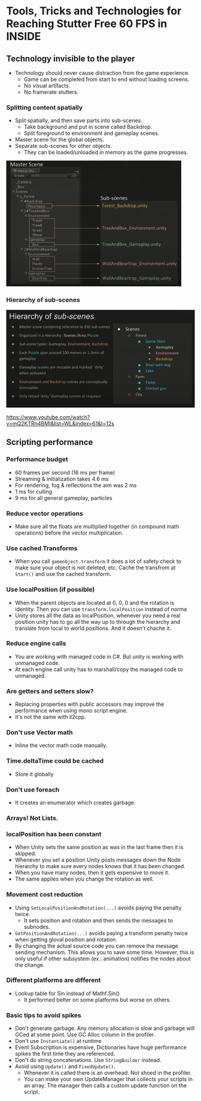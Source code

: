 # Tools, Tricks and Technologies for Reaching Stutter Free 60 FPS in INSIDE

## Technology invisible to the player
- Technology should never cause distraction from the game experience.
	- Game can be completed from start to end without loading screens.
	- No visual artifacts.
	- No framerate stutters.

### Splitting content spatially
- Split spatially, and then save parts into sub-scenes.
	- Take background and put in scene called Backdrop.
	- Split foreground to environment and gameplay scenes.
- Master scene for the global objects.
- Separate sub-scenes for other objects.
	- They can be loaded/unloaded in memory as the game progresses.

![alt text](./master_scene.png)


### Hierarchy of sub-scenes
![alt text](./subscenes.png)

https://www.youtube.com/watch?v=mQ2KTRn4BMI&list=WL&index=61&t=12s


## Scripting performance

### Performance budget
- 60 frames per second (16 ms per frame)
- Streaming & initialization takes 4.6 ms
- For rendering, fog & reflections the aim was 2 ms
- 1 ms for culling
- 9 ms for all general gameplay, particles

### Reduce vector operations
- Make sure all the floats are multiplied together (in compound math operations) before the vector multiplication. 

### Use cached Transforms
- When you call `gameobject.transform` it does a lot of safety check to make sure your object is not deleted, etc. Cache the transfrom at `Start()` and use the cached transform.

### Use localPosition (if possible)
- When the parent objects are located at 0, 0, 0 and the rotation is identity. Then you can use `transform.localPosition` instead of norma
- Unity stores all the data as localPosition, whenever you need a real position unity has to go all the way up to through the hierarchy and translate from local to world positions. And it doesn't chache it.

### Reduce engine calls
- You are working with managed code in C#. But unity is working with unmanaged code.
- At each engine call unity has to marshall/copy the managed code to unmanaged.

### Are getters and setters slow?
-  Replacing properties with public accessors may improve the performance when using mono script engine.
-  it's not the same with il2cpp.

### Don't use Vector math
- Inline the vector math code manually. 

### Time.deltaTime could be cached
- Store it globally

### Don't use foreach
- It creates an enumerator which creates garbage.

### Arrays! Not Lists.

### localPosition has been constant
- When Unity sets the same position as was in the last frame then it is skipped.
- Whenever you set a position Unity posts messages down the Node hierarchy to make sure every nodes knows that it has been changed.
- When you have many nodes, then it gets expensive to move it.
- The same applies when you change the rotation as well.

### Movement cost reduction
- Using `SetLocalPositionAndRotation(...)` avoids paying the penalty twice.
  - It sets position and rotation and then sends the messages to subnodes.
- `GetPositionAndRotation(...)` avoids paying a transform penalty twice when getting gloval position and rotation.
- By changing the actual source code you can remove the message sending mechanism. This allows you to save some time. However, this is only useful if other subsystem (ex.: animation) notifies the nodes about the change.

### Different platforms are different
- Lookup table for Sin instead of Mathf.Sin()
  - It performed better on some platforms but worse on others.

### Basic tips to avoid spikes
- Don't generate garbage. Any memory allocation is slow and garbage will GCed at some point. Use GC Alloc column in the profiler.
- Don't use `Instantiate()` at runtime
- Event Subscription is expensive, Dictionaries have huge performance spikes the first time they are referenced.
- Don't do string concatenations. Use `StringBuilder` instead.
- Avoid using `Update()` and `FixedUpdate()`.
  - Whenever it is called there is an overhead. Not shoed in the profiler.
  - You can make your own UpdateManager that collects your scripts in an array. The manager then calls a custom update function on the script.